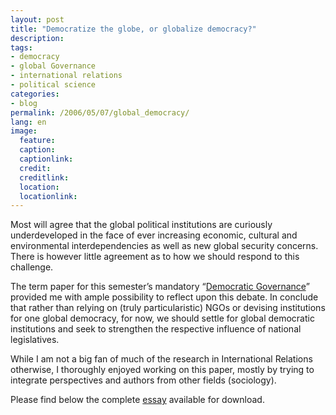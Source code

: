 ```yaml
---
layout: post
title: "Democratize the globe, or globalize democracy?"
description:
tags:
- democracy
- global Governance
- international relations
- political science
categories:
- blog
permalink: /2006/05/07/global_democracy/
lang: en
image:
  feature:
  caption: 
  captionlink: 
  credit: 
  creditlink: 
  location: 
  locationlink:
---
```


Most will agree that the global political institutions are curiously underdeveloped in the face of ever increasing economic, cultural and environmental interdependencies as well as new global security concerns. 
There is however little agreement as to how we should respond to this challenge.

The term paper for this semester’s mandatory “[Democratic Governance](http://www.jacobs-university.de/academics/courses/Spring_2006/SHSS/910202_1/)” provided me with ample possibility to reflect upon this debate. 
In conclude that rather than relying on (truly particularistic) NGOs or devising institutions for one global democracy, for now, we should settle for global democratic institutions and seek to strengthen the respective influence of national legislatives.

While I am not a big fan of much of the research in International Relations otherwise, I thoroughly enjoyed working on this paper, mostly by trying to integrate perspectives and authors from other fields (sociology).

Please find below the complete [essay](http://dl.dropboxusercontent.com/u/5341489/images/democratizing_the_globe-m-held.pdf) available for download.